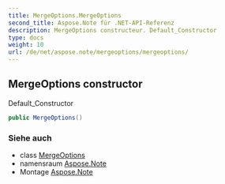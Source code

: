 ```yaml
---
title: MergeOptions.MergeOptions
second_title: Aspose.Note für .NET-API-Referenz
description: MergeOptions constructeur. Default_Constructor
type: docs
weight: 10
url: /de/net/aspose.note/mergeoptions/mergeoptions/
---
```

## MergeOptions constructor

Default_Constructor

```csharp
public MergeOptions()
```

### Siehe auch

* class [MergeOptions](../)
* namensraum [Aspose.Note](../../mergeoptions/)
* Montage [Aspose.Note](../../../)


